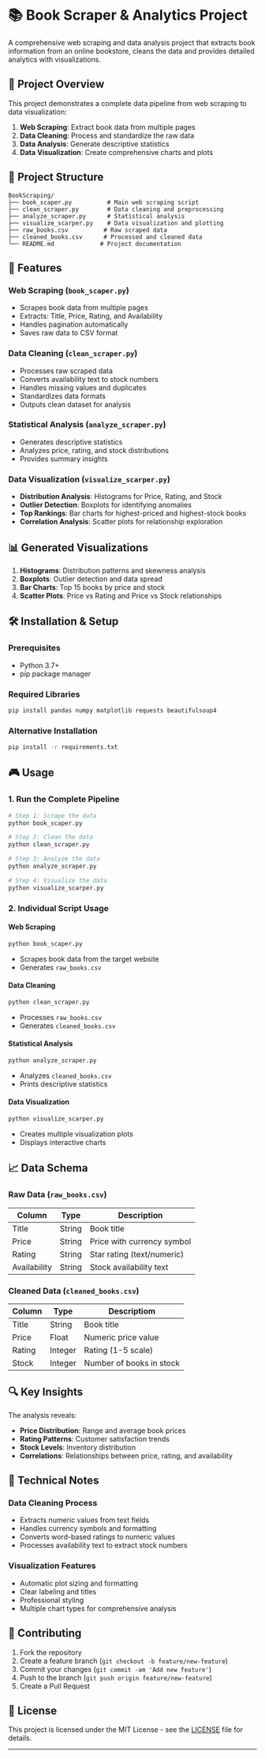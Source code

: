 # 📚 Book Scraper & Analytics Project

A comprehensive web scraping and data analysis project that extracts book information from an online bookstore, cleans the data and provides detailed analytics with visualizations.

## 🎯 Project Overview

This project demonstrates a complete data pipeline from web scraping to data visualization:

1. **Web Scraping**: Extract book data from multiple pages
2. **Data Cleaning**: Process and standardize the raw data
3. **Data Analysis**: Generate descriptive statistics
4. **Data Visualization**: Create comprehensive charts and plots

## 📁 Project Structure

```
BookScraping/
├── book_scaper.py          # Main web scraping script
├── clean_scraper.py        # Data cleaning and preprocessing
├── analyze_scraper.py      # Statistical analysis
├── visualize_scarper.py    # Data visualization and plotting
├── raw_books.csv          # Raw scraped data
├── cleaned_books.csv      # Processed and cleaned data
└── README.md             # Project documentation
```

## 🚀 Features

### Web Scraping (`book_scaper.py`)
- Scrapes book data from multiple pages
- Extracts: Title, Price, Rating, and Availability
- Handles pagination automatically
- Saves raw data to CSV format

### Data Cleaning (`clean_scraper.py`)
- Processes raw scraped data
- Converts availability text to stock numbers
- Handles missing values and duplicates
- Standardizes data formats
- Outputs clean dataset for analysis

### Statistical Analysis (`analyze_scraper.py`)
- Generates descriptive statistics
- Analyzes price, rating, and stock distributions
- Provides summary insights

### Data Visualization (`visualize_scarper.py`)
- **Distribution Analysis**: Histograms for Price, Rating, and Stock
- **Outlier Detection**: Boxplots for identifying anomalies
- **Top Rankings**: Bar charts for highest-priced and highest-stock books
- **Correlation Analysis**: Scatter plots for relationship exploration

## 📊 Generated Visualizations

1. **Histograms**: Distribution patterns and skewness analysis
2. **Boxplots**: Outlier detection and data spread
3. **Bar Charts**: Top 15 books by price and stock
4. **Scatter Plots**: Price vs Rating and Price vs Stock relationships

## 🛠️ Installation & Setup

### Prerequisites
- Python 3.7+
- pip package manager

### Required Libraries
```bash
pip install pandas numpy matplotlib requests beautifulsoup4
```

### Alternative Installation
```bash
pip install -r requirements.txt
```

## 🎮 Usage

### 1. Run the Complete Pipeline
```bash
# Step 1: Scrape the data
python book_scaper.py

# Step 2: Clean the data
python clean_scraper.py

# Step 3: Analyze the data
python analyze_scraper.py

# Step 4: Visualize the data
python visualize_scarper.py
```

### 2. Individual Script Usage

#### Web Scraping
```bash
python book_scaper.py
```
- Scrapes book data from the target website
- Generates `raw_books.csv`

#### Data Cleaning
```bash
python clean_scraper.py
```
- Processes `raw_books.csv`
- Generates `cleaned_books.csv`

#### Statistical Analysis
```bash
python analyze_scraper.py
```
- Analyzes `cleaned_books.csv`
- Prints descriptive statistics

#### Data Visualization
```bash
python visualize_scarper.py
```
- Creates multiple visualization plots
- Displays interactive charts

## 📈 Data Schema

### Raw Data (`raw_books.csv`)
| Column       | Type   |         Description        |
|--------------|--------|----------------------------|
| Title        | String | Book title                 |
| Price        | String | Price with currency symbol |
| Rating       | String | Star rating (text/numeric) |
| Availability | String | Stock availability text    |

### Cleaned Data (`cleaned_books.csv`)
| Column | Type    |        Descriptiom       |
|--------|---------|--------------------------|
| Title  | String  | Book title               |
| Price  | Float   | Numeric price value      |
| Rating | Integer | Rating (1-5 scale)       |
| Stock  | Integer | Number of books in stock |

## 🔍 Key Insights

The analysis reveals:
- **Price Distribution**: Range and average book prices
- **Rating Patterns**: Customer satisfaction trends
- **Stock Levels**: Inventory distribution
- **Correlations**: Relationships between price, rating, and availability

## 🚧 Technical Notes

### Data Cleaning Process
- Extracts numeric values from text fields
- Handles currency symbols and formatting
- Converts word-based ratings to numeric values
- Processes availability text to extract stock numbers

### Visualization Features
- Automatic plot sizing and formatting
- Clear labeling and titles
- Professional styling
- Multiple chart types for comprehensive analysis

## 🤝 Contributing

1. Fork the repository
2. Create a feature branch (`git checkout -b feature/new-feature`)
3. Commit your changes (`git commit -am 'Add new feature'`)
4. Push to the branch (`git push origin feature/new-feature`)
5. Create a Pull Request

## 📝 License

This project is licensed under the MIT License - see the [LICENSE](LICENSE) file for details.


---

